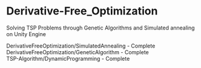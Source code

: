 # Derivative-Free_Optimization
Solving TSP Problems through Genetic Algorithms and Simulated annealing on Unity Engine

DerivativeFreeOptimization/SimulatedAnnealing - Complete   
DerivativeFreeOptimization/GeneticAlgorithm - Complete   
TSP-Algorithm/DynamicProgramming - Complete   
